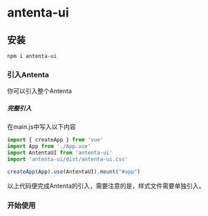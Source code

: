 # antenta-ui

## 安装
```shell
npm i antenta-ui
```

### 引入Antenta

你可以引入整个Antenta

##### 完整引入

在main.js中写入以下内容

```javascript
import { createApp } from 'vue'
import App from './App.vue'
import AntentaUI from 'antenta-ui'
import 'antenta-ui/dist/antenta-ui.css'

createApp(App).use(AntentaUI).mount("#app")
```

以上代码便完成Antenta的引入，需要注意的是，样式文件需要单独引入。

### 开始使用

